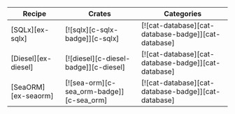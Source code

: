 | Recipe | Crates | Categories |
|--------|--------|------------|
| [SQLx][ex-sqlx] | [![sqlx][c-sqlx-badge]][c-sqlx] | [![cat-database][cat-database-badge]][cat-database] |
| [Diesel][ex-diesel] | [![diesel][c-diesel-badge]][c-diesel] | [![cat-database][cat-database-badge]][cat-database] |
| [SeaORM][ex-seaorm] | [![sea-orm][c-sea_orm-badge]][c-sea_orm] | [![cat-database][cat-database-badge]][cat-database] |
